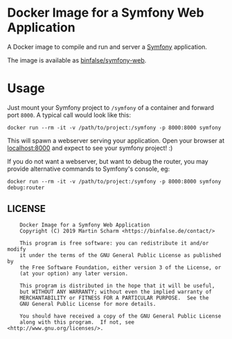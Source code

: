# Docker Image for a Symfony Web Application
A Docker image to compile and run and server a [Symfony](https://symfony.com) application.

The image is available as [binfalse/symfony-web](https://cloud.docker.com/repository/docker/binfalse/symfony-web).

# Usage

Just mount your Symfony project to `/symfony` of a container and forward port `8000`.
A typical call would look like this:

    docker run --rm -it -v /path/to/project:/symfony -p 8000:8000 symfony

This will spawn a webserver serving your application.
Open your browser at [localhost:8000](http://localhost:8000) and expect to see your symfony project! :)

If you do not want a webserver, but want to debug the router, you may provide alternative commands to Symfony's console, eg:

    docker run --rm -it -v /path/to/project:/symfony -p 8000:8000 symfony debug:router

## LICENSE

        Docker Image for a Symfony Web Application
        Copyright (C) 2019 Martin Scharm <https://binfalse.de/contact/>

        This program is free software: you can redistribute it and/or modify
        it under the terms of the GNU General Public License as published by
        the Free Software Foundation, either version 3 of the License, or
        (at your option) any later version.

        This program is distributed in the hope that it will be useful,
        but WITHOUT ANY WARRANTY; without even the implied warranty of
        MERCHANTABILITY or FITNESS FOR A PARTICULAR PURPOSE.  See the
        GNU General Public License for more details.

        You should have received a copy of the GNU General Public License
        along with this program.  If not, see <http://www.gnu.org/licenses/>.


